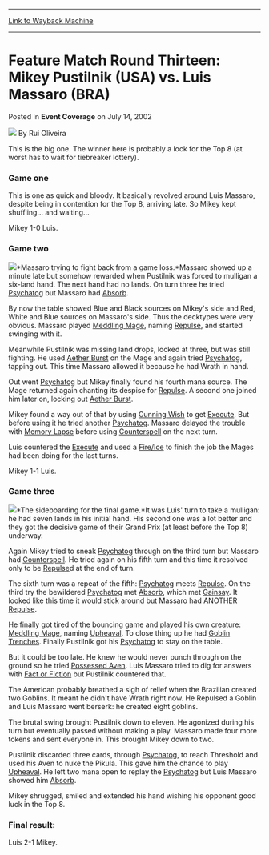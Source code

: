
---
[Link to Wayback Machine](https://web.archive.org/web/20211027121307/https://magic.wizards.com/en/articles/archive/event-coverage/feature-match-round-thirteen-mikey-pustilnik-usa-vs-luis-massaro-bra)

[_metadata_:author]:- "Rui Oliveira"
[_metadata_:description]:- "This is the big one. The winner here is probably a lock for the Top 8 (at worst has to wait for tiebreaker lottery).Game oneThis is one as quick and bloody. It basically revolved around Luis Massaro, despite being in contention for the Top 8, arriving late. So Mikey kept shuffling... and waiting...Mikey 1-0 Luis.Game twoMassaro trying to fight back from a game loss.Massaro"
[_metadata_:generator]:- "Drupal 7 (http://drupal.org)"
[_metadata_:node]:- "787261"
[_metadata_:publish_date]:- "2002-07-14"
[_metadata_:source]:- "div-main-content"
[_metadata_:title]:- "Feature Match Round Thirteen: Mikey Pustilnik (USA) vs. Luis Massaro (BRA)"
[_metadata_:wayback_capture_timestamp]:- "2021-10-27 12:13:07"
[_metadata_:wayback_raw_url]:- "https://web.archive.org/web/20211027121307id_/https://magic.wizards.com/en/articles/archive/event-coverage/feature-match-round-thirteen-mikey-pustilnik-usa-vs-luis-massaro-bra"
[_metadata_:wayback_url]:- "https://magic.wizards.com/en/articles/archive/event-coverage/feature-match-round-thirteen-mikey-pustilnik-usa-vs-luis-massaro-bra"
---


Feature Match Round Thirteen: Mikey Pustilnik (USA) vs. Luis Massaro (BRA)
==========================================================================



 Posted in **Event Coverage**
 on July 14, 2002 






![](https://media.magic.wizards.com/styles/auth_small/public/generic-avatar-150_103.png)
By Rui Oliveira











This is the big one. The winner here is probably a lock for the Top 8 (at worst has to wait for tiebreaker lottery).

### Game one

This is one as quick and bloody. It basically revolved around Luis Massaro, despite being in contention for the Top 8, arriving late. So Mikey kept shuffling... and waiting...

Mikey 1-0 Luis.

### Game two

![](https://media.magic.wizards.com/image_legacy_migration/sideboard/images/gpsp02/941.jpg)*Massaro trying to fight back from a game loss.*Massaro showed up a minute late but somehow rewarded when Pustilnik was forced to mulligan a six-land hand. The next hand had no lands. On turn three he tried [Psychatog](https://gatherer.wizards.com/Pages/Card/Details.aspx?name=Psychatog) but Massaro had [Absorb](https://gatherer.wizards.com/Pages/Card/Details.aspx?name=Absorb).

By now the table showed Blue and Black sources on Mikey's side and Red, White and Blue sources on Massaro's side. Thus the decktypes were very obvious. Massaro played [Meddling Mage](https://gatherer.wizards.com/Pages/Card/Details.aspx?name=Meddling+Mage), naming [Repulse](https://gatherer.wizards.com/Pages/Card/Details.aspx?name=Repulse), and started swinging with it.

Meanwhile Pustilnik was missing land drops, locked at three, but was still fighting. He used [Aether Burst](https://gatherer.wizards.com/Pages/Card/Details.aspx?name=Aether+Burst) on the Mage and again tried [Psychatog](https://gatherer.wizards.com/Pages/Card/Details.aspx?name=Psychatog), tapping out. This time Massaro allowed it because he had Wrath in hand.

Out went [Psychatog](https://gatherer.wizards.com/Pages/Card/Details.aspx?name=Psychatog) but Mikey finally found his fourth mana source. The Mage returned again chanting its despise for [Repulse](https://gatherer.wizards.com/Pages/Card/Details.aspx?name=Repulse). A second one joined him later on, locking out [Aether Burst](https://gatherer.wizards.com/Pages/Card/Details.aspx?name=Aether+Burst).

Mikey found a way out of that by using [Cunning Wish](https://gatherer.wizards.com/Pages/Card/Details.aspx?name=Cunning+Wish) to get [Execute](https://gatherer.wizards.com/Pages/Card/Details.aspx?name=Execute). But before using it he tried another [Psychatog](https://gatherer.wizards.com/Pages/Card/Details.aspx?name=Psychatog). Massaro delayed the trouble with [Memory Lapse](https://gatherer.wizards.com/Pages/Card/Details.aspx?name=Memory+Lapse) before using [Counterspell](https://gatherer.wizards.com/Pages/Card/Details.aspx?name=Counterspell) on the next turn.

Luis countered the [Execute](https://gatherer.wizards.com/Pages/Card/Details.aspx?name=Execute) and used a [Fire/Ice](https://gatherer.wizards.com/Pages/Card/Details.aspx?name=Fire%2FIce) to finish the job the Mages had been doing for the last turns.

Mikey 1-1 Luis.

### Game three

![](https://media.magic.wizards.com/image_legacy_migration/sideboard/images/gpsp02/942.jpg)*The sideboarding for the final game.*It was Luis' turn to take a mulligan: he had seven lands in his initial hand. His second one was a lot better and they got the decisive game of their Grand Prix (at least before the Top 8) underway.

Again Mikey tried to sneak [Psychatog](https://gatherer.wizards.com/Pages/Card/Details.aspx?name=Psychatog) through on the third turn but Massaro had [Counterspell](https://gatherer.wizards.com/Pages/Card/Details.aspx?name=Counterspell). He tried again on his fifth turn and this time it resolved only to be [Repulse](https://gatherer.wizards.com/Pages/Card/Details.aspx?name=Repulse)d at the end of turn.

The sixth turn was a repeat of the fifth: [Psychatog](https://gatherer.wizards.com/Pages/Card/Details.aspx?name=Psychatog) meets [Repulse](https://gatherer.wizards.com/Pages/Card/Details.aspx?name=Repulse). On the third try the bewildered [Psychatog](https://gatherer.wizards.com/Pages/Card/Details.aspx?name=Psychatog) met [Absorb](https://gatherer.wizards.com/Pages/Card/Details.aspx?name=Absorb), which met [Gainsay](https://gatherer.wizards.com/Pages/Card/Details.aspx?name=Gainsay). It looked like this time it would stick around but Massaro had ANOTHER [Repulse](https://gatherer.wizards.com/Pages/Card/Details.aspx?name=Repulse).

He finally got tired of the bouncing game and played his own creature: [Meddling Mage](https://gatherer.wizards.com/Pages/Card/Details.aspx?name=Meddling+Mage), naming [Upheaval](https://gatherer.wizards.com/Pages/Card/Details.aspx?name=Upheaval). To close thing up he had [Goblin Trenches](https://gatherer.wizards.com/Pages/Card/Details.aspx?name=Goblin+Trenches). Finally Pustilnik got his [Psychatog](https://gatherer.wizards.com/Pages/Card/Details.aspx?name=Psychatog) to stay on the table.

But it could be too late. He knew he would never punch through on the ground so he tried [Possessed Aven](https://gatherer.wizards.com/Pages/Card/Details.aspx?name=Possessed+Aven). Luis Massaro tried to dig for answers with [Fact or Fiction](https://gatherer.wizards.com/Pages/Card/Details.aspx?name=Fact+or+Fiction) but Pustilnik countered that.

The American probably breathed a sigh of relief when the Brazilian created two Goblins. It meant he didn't have Wrath right now. He Repulsed a Goblin and Luis Massaro went berserk: he created eight goblins.

The brutal swing brought Pustilnik down to eleven. He agonized during his turn but eventually passed without making a play. Massaro made four more tokens and sent everyone in. This brought Mikey down to two.

Pustilnik discarded three cards, through [Psychatog](https://gatherer.wizards.com/Pages/Card/Details.aspx?name=Psychatog), to reach Threshold and used his Aven to nuke the Pikula. This gave him the chance to play [Upheaval](https://gatherer.wizards.com/Pages/Card/Details.aspx?name=Upheaval). He left two mana open to replay the [Psychatog](https://gatherer.wizards.com/Pages/Card/Details.aspx?name=Psychatog) but Luis Massaro showed him [Absorb](https://gatherer.wizards.com/Pages/Card/Details.aspx?name=Absorb).

Mikey shrugged, smiled and extended his hand wishing his opponent good luck in the Top 8.

### Final result:

Luis 2-1 Mikey.







